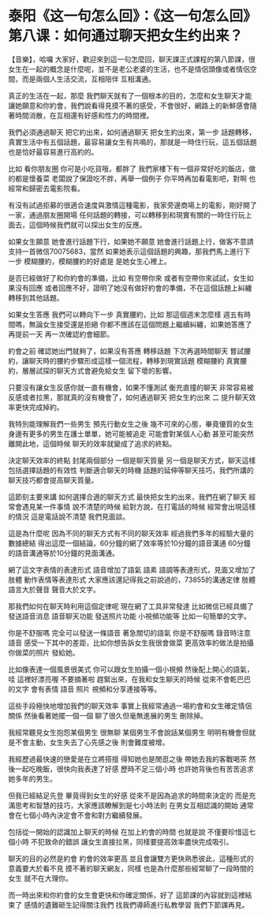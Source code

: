 # 泰阳《这一句怎么回》：《这一句怎么回》第八课：如何通过聊天把女生约出来？

【音樂】，哈囉 大家好，歡迎來到這一句怎麼回，聊天課正式課程的第八節課，很女生在一起的概念是什麼呢，並不是老公老婆的生活，也不是情侶頭像或者情侶空間，而是兩個人生活交流，互相陪伴 互相溝通。

真正的生活在一起，那麼 我們聊天就有了一個根本的目的，怎麼和女生聊天才能讓她願意和你約會，我們說看得見摸不著的感受，不會很好，網路上的新鮮感會隨著時間消散，在互相還有好感和性力的時間裡。

我們必須通過聊天 把它約出來，如何通過聊天 把女生約出來，第一步 話題轉移，真實生活中有五個話題，最容易讓女生有共鳴的，那就是一時住行玩，這五個話題也是恰好最容易進行高約的。

比如 看你朋友圈 你可是小吃貨哦，都胖了 我們家樓下有一個非常好吃的飯店，做的都是懷養菜 老闆說了保證吃不胖，再舉一個例子 你平時再加看電影吧，對啊 也經常和歸密去電影院看。

有沒有試過拒募的很適合速度與激情這種電影，我家旁邊商場上的電影，剛好開了一家，通過朋友圈開場 任何話題的轉接，可以轉移到和現實有關的一時住行玩上面去，這個時候我們就可以探出女生的反應。

如果女生願意 她會進行話題下行，如果她不願意 她會進行話題上行，做客不意請支持一首微信70075683，當然 如果她表示這個話題的興趣，那我們馬上進行下一步 模糊腰約，模糊腰約的好處是 是她女生心裡上。

是否已經做好了和你約會的準備，比如 有空帶你來 或者有空帶你來試試，女生如果沒有回應 或者回應不好，證明了她沒有做好約會的準備，不在這個話題上糾纏 轉移到其他話題。

如果女生答應 我們可以轉向下一步 真實腰約，比如 那這個週末怎麼樣 週五有時間嗎，無論女生接受還是拒絕 你都不應該在這個問題上繼續糾纏，如果她答應了 再提前一天 再一次確認約會細節。

約會之前 確認她出門就夠了，如果沒有答應 轉移話題 下次再選時間聊天 嘗試腰約，讓聊天時的腰約步驟形成這樣一個流程，轉移到現實話題 模糊腰約 真實腰約，層層試探的聊天方式會避免給女生 留下壞的影響。

只要沒有讓女生反感你就一直有機會，如果不懂測試 衡充直撞的聊天 非常容易被反感或者拉黑，那就真的沒有機會了，如何通過聊天 把女生約出來 二 提升聊天效率更快完成掉約。

我特別能理解我們一些男生 預先行動女生之後 幾不可來的心態，畢竟優質的女生身邊有更多的男生在護士單單，她可能被追走 可能會對某個人心動 甚至可能突然離開此地，這個時候 聊天的效率就變成了追求的終點。

決定聊天效率的終點 封尾兩個部分 一個是聊天質量 另一個是聊天方式，聊天這樣包括選擇話題的有效性 判斷適合聊天的時機 話題的延伸等聊天技巧，我們所講的聊天技巧都會提高聊天質量。

這節刻主要來講 如何選擇合適的聊天方式 最快把女生約出來，我們在網了聊天 經常會遇見某一件事情 說不清楚的時候 給對方說，在打電話的時候 經常會出現這樣的情況 這是電話說不清楚 我們見面談。

這是為什麼呢 因為不同的聊天方式有不同的聊天效率 經過我們多年的經驗大量的數據總結 得出這麼一個結論，60分鐘的網了效率等於10分鐘的語音溝通 60分鐘的語音溝通等於10分鐘的見面溝通。

網了這文字表情的表達形式 語音增加了語氣 語素 語調等表達形式，見面又增加了肢體 動作表情等表達形式 大家應該還記得我之前說過的，73855的溝通定律 肢體語言大於聲音 聲音大於文字。

那我們如何在聊天時利用這個定律呢 現在網了工具非常發達 比如微信已經具備了發送語音消息 語音聊天功能 發送照片功能 小視頻功能等 比如一句簡單的文字。

你是不舒服嗎 完全可以發送一條語音 著急關切的語氣 你是不舒服嗎 錄音時注意語音 感受一下其中的差距，比如你想告訴女生我很會做菜 更高效率的做法是拍攝你做菜的照片 發給她。

比如像表達一個風景很美式 你可以跟女生拍攝一個小視頻 然後配上開心的語氣，哇 這裡好漂亮喔 不要摘著啦 趕緊出來，在我和女生聊天的時候 從來不會乾巴巴的文字 會有表情 語音 照片 視頻和分享連接等等。

這些手段極快地增加我們的聊天效率 事實上我經常通過一場約會和女生確定情侶關係 然後看著她擺一個一個 聊了很久但毫無進展的男生 刪除掉。

我經常聽見女生抱怨某個男生 很無聊 某個男生不會說話某個男生 明明有機會但就是不會主動，女生失去了心先感之後 則會難度被增。

我經歷過最快速的戀愛是在立將搭擅 得知她也是閒逛之後 帶她去我的客戰喝茶 然後一起吃晚飯，很快向我表達了好感 歷時不足三個小時 也許她背後也有苦苦追求她多年的男生。

但我已經結足先登 畢竟得到女生的好感 從來不是因為追求的時間來決定的 而是充滿思考和智慧的技巧，大家應該瞭解到是七小時法則 在男女互相認識的開始 通常會在七個小時內決定會不會和對方繼續發展。

包括從一開始的認識加上聊天的時候 在加上約會的時間 也就是說 不僅要珍惜這七個小時 不犯致命的錯誤 讓女生直接拉黑，同樣要提高效率盡快完成吸引。

聊天的目的必然是約會 約會的效率更高 並且會讓雙方更快熟悉彼此，這種形式的意義要大於看不見 摸不著的聊天網友，同樣 也是為什麼那些經常聊了一段時間的女生 就不在大理你。

而一時出來和你約會的女生會更快和你確定關係，好了 這節課的內容就到這裡結束了 感情的遺難砸生記得關注我們 找我們導師進行私教學習 我們下節課再見。